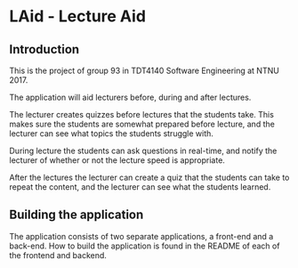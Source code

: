 # LAid - Lecture Aid
## Introduction
This is the project of group 93 in TDT4140 Software Engineering at NTNU 2017.

The application will aid lecturers before, during and after lectures. 

The lecturer creates quizzes before lectures that the students take. This makes sure the students are somewhat prepared before lecture, and the lecturer can see what topics the students struggle with.

During lecture the students can ask questions in real-time, and notify the lecturer of whether or not the lecture speed is appropriate.

After the lectures the lecturer can create a quiz that the students can take to repeat the content, and the lecturer can see what the students learned. 

## Building the application
The application consists of two separate applications, a front-end and a back-end. How to build the application is found in the README of each of the frontend and backend. 
